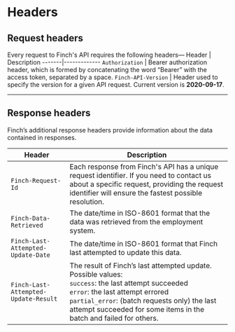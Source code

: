 # Headers

## Request headers

Every request to Finch's API requires the following headers—
Header | Description
-------|-------------
`Authorization` | Bearer authorization header, which is formed by concatenating the word “Bearer” with the access token, separated by a space.
`Finch-API-Version` | Header used to specify the version for a given API request. Current version is **2020-09-17**.

***

## Response headers

Finch’s additional response headers provide information about the data contained in responses.

Header | Description
-------|--------------
`Finch-Request-Id` |	Each response from Finch's API has a unique request identifier. If you need to contact us about a specific request, providing the request identifier will ensure the fastest possible resolution.
`Finch-Data-Retrieved` |	The date/time in ISO-8601 format that the data was retrieved from the employment system.
`Finch-Last-Attempted-Update-Date` | The date/time in ISO-8601 format that Finch last attempted to update this data.
`Finch-Last-Attempted-Update-Result` | The result of Finch’s last attempted update. Possible values:<br />`success`: the last attempt succeeded<br />`error`: the last attempt errored<br />`partial_error`: (batch requests only) the last attempt succeeded for some items in the batch and failed for others.